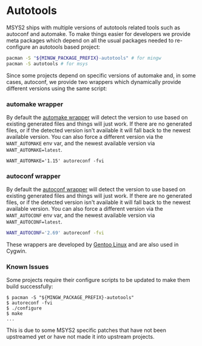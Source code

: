 # Autotools

MSYS2 ships with multiple versions of autotools related tools such as autoconf and automake. To make things easier for developers we provide meta packages which depend on all the usual packages needed to re-configure an autotools based project:

```bash
pacman -S "${MINGW_PACKAGE_PREFIX}-autotools" # for mingw
pacman -S autotools # for msys
```

Since some projects depend on specific versions of automake and, in some cases, autoconf, we provide two wrappers which dynamically provide different versions using the same script:

### automake wrapper

By default the [automake wrapper](https://packages.msys2.org/package/automake-wrapper) will detect the version to use based on existing generated files and things will just work. If there are no generated files, or if the detected version isn't available it will fall back to the newest available version. You can also force a different version via the `WANT_AUTOMAKE` env var, and the newest available version via `WANT_AUTOMAKE=latest`.

```shell
WANT_AUTOMAKE='1.15' autoreconf -fvi
```

### autoconf wrapper

By default the [autoconf wrapper](https://packages.msys2.org/package/autoconf-wrapper) will detect the version to use based on existing generated files and things will just work. If there are no generated files, or if the detected version isn't available it will fall back to the newest available version. You can also force a different version via the `WANT_AUTOCONF` env var, and the newest available version via `WANT_AUTOCONF=latest`.

```bash
WANT_AUTOCONF='2.69' autoreconf -fvi
```

These wrappers are developed by [Gentoo Linux](https://devmanual.gentoo.org/general-concepts/autotools/index.html) and are also used in Cygwin.

### Known Issues

Some projects require their configure scripts to be updated to make them build successfully:

```console
$ pacman -S "${MINGW_PACKAGE_PREFIX}-autotools"
$ autoreconf -fvi
$ ./configure
$ make
...
```

This is due to some MSYS2 specific patches that have not been upstreamed yet or have not made it into upstream projects.
